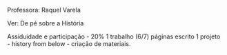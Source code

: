 Professora: Raquel Varela

Ver: De pé sobre a História

Assiduidade e participação - 20%
1 trabalho (6/7) páginas escrito
1 projeto - history from below - criação de materiais.
